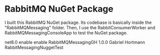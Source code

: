 # RabbitMQ NuGet Package

I built this RabbitMQ NuGet package. Its codebase is basically inside the "RabbitMQMessaging" folder. Then, I use the RabbitConsumerWorker and RabbitMQMessagingConsoleApp to test the NuGet package.

<PropertyGroup>
    <TargetFramework>net8.0</TargetFramework>
    <ImplicitUsings>enable</ImplicitUsings>
    <Nullable>enable</Nullable>
	<PackageId>RabbitMQMessagingGH</PackageId>
	<Version>1.0.0</Version>
	<Authors>Gabriel Hortmann</Authors>
	<Product>RabbitMessagingNuggetTest</Product>
</PropertyGroup>
